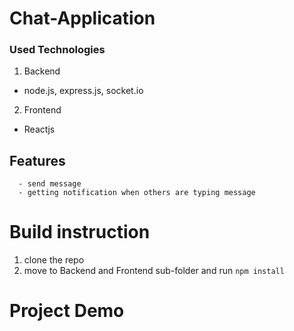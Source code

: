 # Chat-Application
### Used Technologies
1. Backend
  - node.js, express.js, socket.io
2. Frontend
  - Reactjs
##  Features
      - send message
      - getting notification when others are typing message
# Build instruction
1.  clone the repo
2.  move to Backend and Frontend sub-folder and run `npm install`


# Project Demo
<!-- <a href="https://imgflip.com/gif/2kxwik"><img src="https://i.imgflip.com/2kxwik.gif" title="made at imgflip.com"/></a> -->



